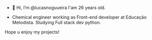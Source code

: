 - 👋 Hi, I’m @lucasnoguueira I'am 26 years old.

- Chemical engineer working as Front-end developer at Educação Metodista. Studying Full stack dev python.

Hope u enjoy my projects!

<!---
lucasnoguueira/lucasnoguueira is a ✨ special ✨ repository because its `README.md` (this file) appears on your GitHub profile.
You can click the Preview link to take a look at your changes.
--->
